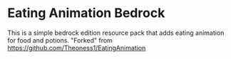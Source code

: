 # Eating Animation Bedrock
This is a simple bedrock edition resource pack that adds eating animation for food and potions. "Forked" from https://github.com/Theoness1/EatingAnimation
